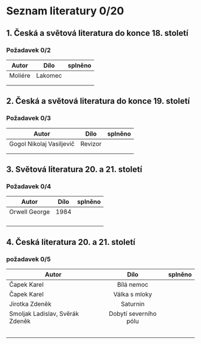 # Seznam literatury 0/20

## 1. Česká a světová literatura do konce 18. století
###  Požadavek 0/2

|    Autor          | Dílo          | splněno  |
| ------------------|:-------------:| --------:|
|Moliére            |Lakomec        |          |
|                   |               |          |
|                   |               |          |

## 2. Česká a světová literatura do konce 19. století
### Požadavek 0/3

|    Autor               | Dílo          | splněno  |
| ---------------------- |:-------------:| --------:|
|Gogol Nikolaj Vasiljevič|Revizor        |          |
|                        |               |          |
|                        |               |          |

## 3. Světová literatura 20. a 21. století
### Požadavek 0/4

|    Autor               | Dílo          | splněno  |
| ---------------------- |:-------------:| --------:|
|Orwell George           |1984           |          |
|                        |               |          |
|                        |               |          |
|                        |               |          |
|                        |               |          |

## 4. Česká literatura 20. a 21. století
### požadavek 0/5

|    Autor                       | Dílo                   | splněno  |
| ------------------------------ |:----------------------:| --------:|
|Čapek Karel                     |Bílá nemoc              |          |
|Čapek Karel                     |Válka s mloky           |          |
|Jirotka Zdeněk                  |Saturnin                |          |
|Smoljak Ladislav, Svěrák Zdeněk |Dobytí severního pólu   |          |
|                                |                        |          |
|                                |                        |          |
|                                |                        |          |
|                                |                        |          |
|                                |                        |          |
